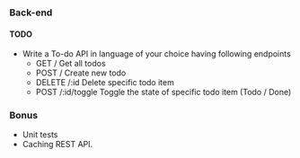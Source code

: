 ### Back-end

#### TODO

* Write a To-do API in language of your choice having following endpoints
  * GET / Get all todos
  * POST / Create new todo
  * DELETE /:id Delete specific todo item
  * POST /:id/toggle Toggle the state of specific todo item (Todo / Done)

### Bonus

* Unit tests
* Caching REST API.
